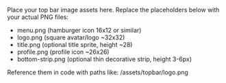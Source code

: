 Place your top bar image assets here. Replace the placeholders below with your actual PNG files:

- menu.png          (hamburger icon 16x12 or similar)
- logo.png          (square avatar/logo ~32x32)
- title.png         (optional title sprite, height ~28)
- profile.png       (profile icon ~26x26)
- bottom-strip.png  (optional thin decorative strip, height 3-6px)

Reference them in code with paths like:
  /assets/topbar/logo.png


